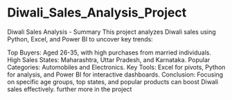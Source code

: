 # Diwali_Sales_Analysis_Project
Diwali Sales Analysis - Summary
This project analyzes Diwali sales using Python, Excel, and Power BI to uncover key trends:

Top Buyers: Aged 26-35, with high purchases from married individuals.
High Sales States: Maharashtra, Uttar Pradesh, and Karnataka.
Popular Categories: Automobiles and Electronics.
Key Tools: Excel for pivots, Python for analysis, and Power BI for interactive dashboards.
Conclusion: Focusing on specific age groups, top states, and popular products can boost Diwali sales effectively.
further more in the project

